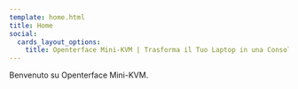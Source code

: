 ```yaml
---
template: home.html
title: Home
social:
  cards_layout_options:
    title: Openterface Mini-KVM | Trasforma il Tuo Laptop in una Console KVM
---
```


Benvenuto su Openterface Mini-KVM.
